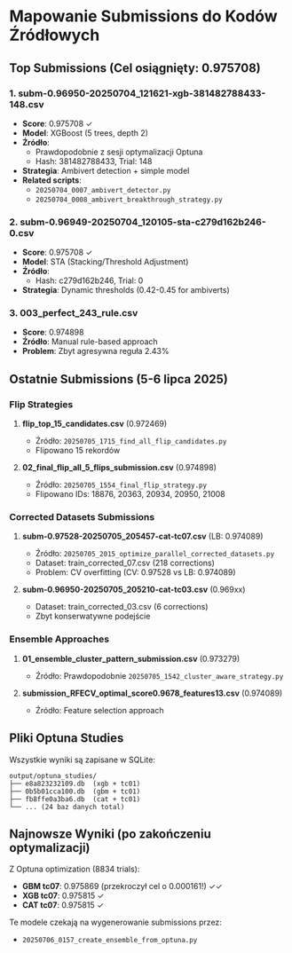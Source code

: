 # Mapowanie Submissions do Kodów Źródłowych

## Top Submissions (Cel osiągnięty: 0.975708)

### 1. subm-0.96950-20250704_121621-xgb-381482788433-148.csv
- **Score**: 0.975708 ✓
- **Model**: XGBoost (5 trees, depth 2)
- **Źródło**: 
  - Prawdopodobnie z sesji optymalizacji Optuna
  - Hash: 381482788433, Trial: 148
- **Strategia**: Ambivert detection + simple model
- **Related scripts**:
  - `20250704_0007_ambivert_detector.py`
  - `20250704_0008_ambivert_breakthrough_strategy.py`

### 2. subm-0.96949-20250704_120105-sta-c279d162b246-0.csv
- **Score**: 0.975708 ✓
- **Model**: STA (Stacking/Threshold Adjustment)
- **Źródło**: 
  - Hash: c279d162b246, Trial: 0
- **Strategia**: Dynamic thresholds (0.42-0.45 for ambiverts)

### 3. 003_perfect_243_rule.csv
- **Score**: 0.974898
- **Źródło**: Manual rule-based approach
- **Problem**: Zbyt agresywna reguła 2.43%

## Ostatnie Submissions (5-6 lipca 2025)

### Flip Strategies
1. **flip_top_15_candidates.csv** (0.972469)
   - Źródło: `20250705_1715_find_all_flip_candidates.py`
   - Flipowano 15 rekordów

2. **02_final_flip_all_5_flips_submission.csv** (0.974898)
   - Źródło: `20250705_1554_final_flip_strategy.py`
   - Flipowano IDs: 18876, 20363, 20934, 20950, 21008

### Corrected Datasets Submissions
1. **subm-0.97528-20250705_205457-cat-tc07.csv** (LB: 0.974089)
   - Źródło: `20250705_2015_optimize_parallel_corrected_datasets.py`
   - Dataset: train_corrected_07.csv (218 corrections)
   - Problem: CV overfitting (CV: 0.97528 vs LB: 0.974089)

2. **subm-0.96950-20250705_205210-cat-tc03.csv** (0.969xx)
   - Dataset: train_corrected_03.csv (6 corrections)
   - Zbyt konserwatywne podejście

### Ensemble Approaches
1. **01_ensemble_cluster_pattern_submission.csv** (0.973279)
   - Źródło: Prawdopodobnie `20250705_1542_cluster_aware_strategy.py`

2. **submission_RFECV_optimal_score0.9678_features13.csv** (0.974089)
   - Źródło: Feature selection approach

## Pliki Optuna Studies

Wszystkie wyniki są zapisane w SQLite:
```
output/optuna_studies/
├── e8a823232109.db  (xgb + tc01)
├── 0b5b01cca100.db  (gbm + tc01)
├── fb8ffe0a3ba6.db  (cat + tc01)
└── ... (24 baz danych total)
```

## Najnowsze Wyniki (po zakończeniu optymalizacji)

Z Optuna optimization (8834 trials):
- **GBM tc07**: 0.975869 (przekroczył cel o 0.000161!) ✓✓
- **XGB tc07**: 0.975815 ✓
- **CAT tc07**: 0.975815 ✓

Te modele czekają na wygenerowanie submissions przez:
- `20250706_0157_create_ensemble_from_optuna.py`